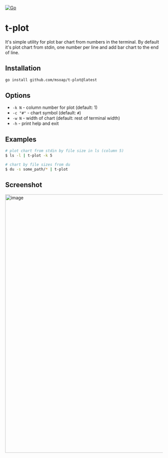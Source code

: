 [![Go](https://github.com/msoap/t-plot/actions/workflows/go.yml/badge.svg)](https://github.com/msoap/t-plot/actions/workflows/go.yml)

# t-plot

It's simple utility for plot bar chart from numbers in the terminal.
By default it's plot chart from stdin, one number per line and add bar chart to the end of line.

## Installation

```bash
go install github.com/msoap/t-plot@latest
```
## Options

 - `-k N` - column number for plot (default: 1)
 - `-c "#"` - chart symbol (default: `#`)
 - `-w N` - width of chart (default: rest of terminal width)
 - `-h` - print help and exit

## Examples

```bash
# plot chart from stdin by file size in ls (column 5)
$ ls -l | t-plot -k 5

# chart by file sizes from du
$ du -s some_path/* | t-plot
```

## Screenshot

<img width="824" alt="image" src="https://github.com/msoap/t-plot/assets/844117/3be0f2db-d272-4cc6-a73e-ab5172ba18f5">
